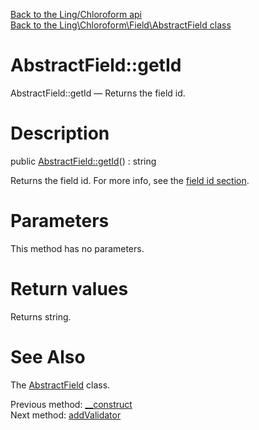 [Back to the Ling/Chloroform api](https://github.com/lingtalfi/Chloroform/blob/master/doc/api/Ling/Chloroform.md)<br>
[Back to the Ling\Chloroform\Field\AbstractField class](https://github.com/lingtalfi/Chloroform/blob/master/doc/api/Ling/Chloroform/Field/AbstractField.md)


AbstractField::getId
================



AbstractField::getId — Returns the field id.




Description
================


public [AbstractField::getId](https://github.com/lingtalfi/Chloroform/blob/master/doc/api/Ling/Chloroform/Field/AbstractField/getId.md)() : string




Returns the field id.
For more info, see the [field id section](https://github.com/lingtalfi/Chloroform/blob/master/doc/pages/chloroform-discussion.md#the-field-id).




Parameters
================

This method has no parameters.


Return values
================

Returns string.








See Also
================

The [AbstractField](https://github.com/lingtalfi/Chloroform/blob/master/doc/api/Ling/Chloroform/Field/AbstractField.md) class.

Previous method: [__construct](https://github.com/lingtalfi/Chloroform/blob/master/doc/api/Ling/Chloroform/Field/AbstractField/__construct.md)<br>Next method: [addValidator](https://github.com/lingtalfi/Chloroform/blob/master/doc/api/Ling/Chloroform/Field/AbstractField/addValidator.md)<br>

